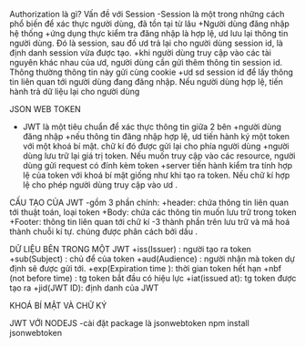 Authorization là gì?
Vấn đề với Session
-Session là một trong những cách phổ biến để xác thực người dùng, đã tồn tại từ lâu
+Người dùng đăng nhập hệ thống
+ứng dụng thực kiểm tra đăng nhập là hợp lệ, ưd lưu lại thông tin người dùng. Đó là session, sau đố ưd trả lại cho người dùng session id, là định danh session vừa được tạo.
+khi người dùng truy cập vào các tài nguyên khác nhau của ưd, người dùng cần gửi thêm thông tin session id. Thông thường thông tin này gửi cùng cookie
+ưd sd session id để lấy thông tin liên quan tới người dùng đang đăng nhập. Nếu người dùng hợp lệ, tiến hành trả dữ liệu lại cho người dùng


JSON WEB TOKEN
- JWT là một tiêu chuẩn để xác thực thông tin giữa 2 bên
+người dùng đăng nhập
+nếu thông tin đăng nhập hợp lệ, ưd tiến hành ký một token với một khoá bí mật. chữ kí đó được gửi lại cho phía người dùng
+người dùng lưu trữ lại giá trị token. Nếu muốn truy cập vào các resource, người dùng gửi request có đính kèm token
+server tiến hành kiểm tra tính hợp lệ của token với khoá bí mật giống như khi tạo ra token. Nếu chữ kí hợp lệ cho phép người dùng truy cập vào ưd .


CẤU TẠO CỦA JWT
-gồm 3 phần chính:
+header: chứa thông tin liên quan tới thuật toán, loại token
+Body: chứa các thông tin muốn lưu trữ trong token
+Footer: thông tin liên quan tới chữ kí
-3 thành phần trên lưu trữ và mã hoá thành chuỗi kí tự. chúng được phân cách bởi dấu .


DỮ LIỆU BÊN TRONG MỘT JWT
+iss(Issuer) : người tạo ra token
+sub(Subject) : chủ để của token
+aud(Audience) : người nhận mà token dự định sẽ được gửi tới.
+exp(Expiration time ): thời gian token hết hạn
+nbf (not before time) : tg token bắt đầu có hiệu lực
+iat(issued at): tg token được tạo ra
+jid(JWT ID): định danh của JWT


KHOÁ BÍ MẬT VÀ CHỮ KÝ


JWT VỚI NODEJS
-cài đặt package là jsonwebtoken
npm install jsonwebtoken
